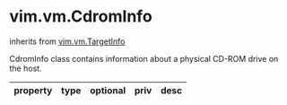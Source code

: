 vim.vm.CdromInfo
================
inherits from [vim.vm.TargetInfo](docs/vim.vm.TargetInfo.md)


CdromInfo class contains information about a physical CD-ROM drive on the host.

| property | type | optional | priv | desc |
|:---------|:-----|:---------|:-----|:-----|


